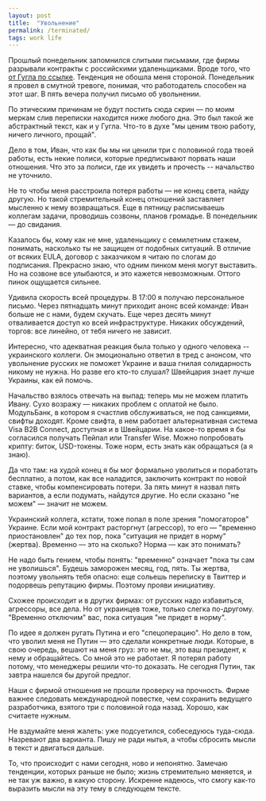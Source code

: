 ```yaml
---
layout: post
title:  "Увольнение"
permalink: /terminated/
tags: work life
---
```


Прошлый понедельник запомнился слитыми письмами, где фирмы разрывали контракты с российскими удаленьщиками. Вроде того, что [от Гугла по ссылке](https://s3.amazonaws.com/igrishaev.public/term/google.jpeg). Тенденция не обошла меня стороной. Понедельник я провел в смутной тревоге, понимая, что работодатель способен на этот шаг. В пять вечера получил письмо об увольнении.

По этическим причинам не будут постить сюда скрин — по моим меркам слив переписки находится ниже любого дна. Это был такой же абстрактный текст, как и у Гугла. Что-то в духе "мы ценим твою работу, ничего личного, прощай".

Дело в том, Иван, что как бы мы ни ценили три с половиной года твоей работы, есть некие полиси, которые предписывают порвать наши отношения. Что это за полиси, где их увидеть и прочесть -- начальство не уточнило.

Не то чтобы меня расстроила потеря работы — не конец света, найду другую. Но такой стремительный конец отношений заставляет мысленно к нему возвращаться. Еще в пятницу расписываешь коллегам задачи, проводишь созвоны, планов громадье. В понедельник — до свидания.

Казалось бы, кому как не мне, удаленьщику с семилетним стажем, понимать, насколько ты не защищен от подобных ситуаций. В отличие от всяких EULA, договор с заказчиком я читаю по слогам до подписания. Прекрасно знаю, что одним пинком меня могут выставить. Но на созвоне все улыбаются, и это кажется невозможным. Оттого пинок ощущается сильнее.

Удивила скорость всей процедуры. В 17:00 я получаю персональное письмо. Через пятнадцать минут приходит анонс всей команде: Иван больше не с нами, будем скучать. Еще через десять минут отваливается доступ ко всей инфраструктуре. Никаких обсуждений, торгов: все линейно, от тебя ничего не зависит.

Интересно, что адекватная реакция была только у одного человека -- украинского коллеги. Он эмоционально ответил в тред с анонсом, что увольнение русских не поможет Украине и ваша гнилая солидарность никому не нужна. Но разве его кто-то слушал? Швейцария знает лучше Украины, как ей помочь.

Начальство взялось отвечать на выпад: теперь мы не можем платить Ивану. Сухо возражу — никаких проблем с оплатой не было. МодульБанк, в котором я счастлив обслуживаться, не под санкциями, свифты доходят. Кроме свифта, в нем работает альтернативная система Visa B2B Connect, доступная и в Швейцарии. На какое-то время я бы согласился получать Пейпал или Transfer Wise. Можно попробовать крипту: биток, USD-токены. Тоже норм, есть знать как обращаться (а я знаю).

Да что там: на худой конец я бы мог формально уволиться и поработать бесплатно, а потом, как все наладится, заключить контракт по новой ставке, чтобы компенсировать потери. За пять минут я назвал пять вариантов, а если подумать, найдутся другие. Но если сказано "не можем" — значит не можем.

Украинский коллега, кстати, тоже попал в поле зрения "помогаторов" Украине. Если мой контракт расторгнут (агрессор), то его — "временно приостановлен" до тех пор, пока "ситуация не придет в норму" (жертва). Временно — это на сколько? Норма — как это понимать?

Не надо быть гением, чтобы понять: "временно" означает "пока ты сам не уволишься". Будешь заморожен месяц, год, пять. Ты жертва, поэтому увольнять тебя опасно: еще сольешь переписку в Твиттер и подорвешь репутацию фирмы. Поэтому прояви инициативу.

Схожее происходит и в других фирмах: от русских надо избавиться, агрессоры, все дела. Но от украинцев тоже, только слегка по-другому. "Временно отключим" вас, пока ситуация "не придет в норму".

По идее я должен ругать Путина и его "спецоперацию". Но дело в том, что уволил меня не Путин — это сделали конкретные люди. Которые, в свою очередь, вешают на меня груз: это не мы, это ваш президент, к нему и обращайтесь. Со мной это не работает. Я потерял работу потому, что менеджеры решили что-то доказать. Не сегодня Путин, так завтра нашелся бы другой предлог.

Наши с фирмой отношения не прошли проверку на прочность. Фирме важнее следовать международной повестке, чем сохранить ведущего разработчика, взятого три с половиной года назад. Хорошо, как считаете нужным.

Не вздумайте меня жалеть: уже подсуетился, собеседуюсь туда-сюда. Назревают два варианта. Пишу не ради нытья, а чтобы сбросить мысли в текст и двигаться дальше.

То, что происходит с нами сегодня, ново и непонятно. Замечаю тенденции, которых раньше не было; жизнь стремительно меняется, и не так уж важно, в какую сторону. Искренне надеюсь, что смогу как-то выразить мысли на эту тему в следующем тексте.
